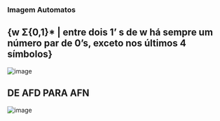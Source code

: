 ### Imagem Automatos 

## {w Σ{0,1}* | entre dois 1’ s de w há sempre um número par de 0’s, exceto nos últimos 4 símbolos}
![image](https://github.com/user-attachments/assets/d8c7d62a-cfb9-4723-80bf-c4f1a6f7c08c)

## DE AFD PARA AFN
![image](https://github.com/user-attachments/assets/f4e8adb5-4084-4636-8891-32474b3e1d84)
